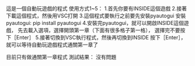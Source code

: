 這是一個自動玩遊戲的程式
使用方式1~5：
1.首先你要有INSIDE這個遊戲
2.接著下載這個程式，然後用VSC打開
3.這個程式要執行之前要先安裝pyautogui
安裝pyautogui: pip install pyautogui
4.安裝完pyautogui，就可以開啟INSIDE這個遊戲，
先去載入選項，選擇開頭第一章（下面有很多格子第一格），
選擇完不要按下［Enter］
5.接著切換到VSC執行程式，然後再切換到INSIDE
按下［Enter］，就可以等待自動玩遊戲程式通關第一章了

目前只有做通關第一章程式
測試結果：
沒有問題
